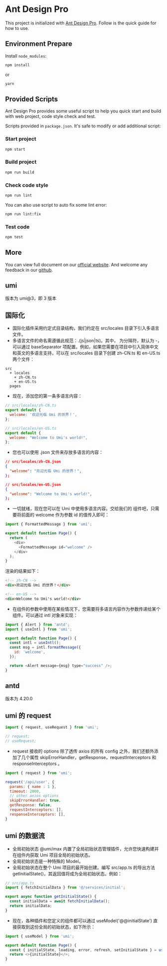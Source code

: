 # Ant Design Pro

This project is initialized with [Ant Design Pro](https://pro.ant.design). Follow is the quick guide for how to use.

## Environment Prepare

Install `node_modules`:

```bash
npm install
```

or

```bash
yarn
```

## Provided Scripts

Ant Design Pro provides some useful script to help you quick start and build with web project, code style check and test.

Scripts provided in `package.json`. It's safe to modify or add additional script:

### Start project

```bash
npm start
```

### Build project

```bash
npm run build
```

### Check code style

```bash
npm run lint
```

You can also use script to auto fix some lint error:

```bash
npm run lint:fix
```

### Test code

```bash
npm test
```

## More

You can view full document on our [official website](https://pro.ant.design). And welcome any feedback in our [github](https://github.com/ant-design/ant-design-pro).

## umi

版本为 umi@3，即 3 版本

## 国际化

- 国际化插件采用约定式目录结构，我们约定在 src/locales 目录下引入多语言文件。
- 多语言文件的命名需遵循此规范：<lang><separator><COUNTRY>.(js|json|ts)。其中，<separator> 为分隔符，默认为 -，可以通过 baseSeparator 项配置。例如，如果您需要在项目中引入简体中文和英文的多语言支持，可以在 src/locales 目录下创建 zh-CN.ts 和 en-US.ts 两个文件：

```
src
  + locales
    + zh-CN.ts
    + en-US.ts
  pages

```

- 现在，添加您的第一条多语言内容：

```js
// src/locales/zh-CN.ts
export default {
  welcome: '欢迎光临 Umi 的世界！',
};
```

```js
// src/locales/en-US.ts
export default {
  welcome: "Welcome to Umi's world!",
};
```

- 您也可以使用 .json 文件来存放多语言的内容：

```json
// src/locales/zh-CN.json
{
  "welcome": "欢迎光临 Umi 的世界！",
};
```

```json
// src/locales/en-US.json
{
  "welcome": "Welcome to Umi's world!",
};
```

- 一切就绪，现在您可以在 Umi 中使用多语言内容。交给我们的 <FormattedMessage /> 组件吧，只需要将前面的 welcome 作为参数 id 的值传入即可：

```js
import { FormattedMessage } from 'umi';

export default function Page() {
  return (
    <div>
      <FormattedMessage id="welcome" />
    </div>
  );
}
```

渲染的结果如下：

```html
<!-- zh-CN -->
<div>欢迎光临 Umi 的世界！</div>

<!-- en-US -->
<div>Welcome to Umi's world!</div>
```

- 在组件的参数中使用在某些情况下，您需要将多语言内容作为参数传递给某个组件。可以通过 intl 对象来实现：

```js
import { Alert } from 'antd';
import { useIntl } from 'umi';

export default function Page() {
  const intl = useIntl();
  const msg = intl.formatMessage({
    id: 'welcome',
  });

  return <Alert message={msg} type="success" />;
}
```

## antd

版本为 4.20.0

## umi 的 request

```js
import { request, useRequest } from 'umi';

// request;
// useRequest;
```

- request 接收的 options 除了透传 axios 的所有 config 之外，我们还额外添加了几个属性 skipErrorHandler，getResponse，requestInterceptors 和 responseInterceptors 。

```js
import { request } from 'umi';

request('/api/user', {
  params: { name : 1 },
  timeout: 2000,
  // other axios options
  skipErrorHandler: true,
  getResponse: false,
  requestInterceptors: [],
  responseInterceptors: [],
}

```

## umi 的数据流

- 全局初始状态 @umi/max 内置了全局初始状态管理插件，允许您快速构建并在组件内获取 Umi 项目全局的初始状态。
- 全局初始状态是一种特殊的 Model。
- 全局初始状态在整个 Umi 项目的最开始创建。编写 src/app.ts 的导出方法 getInitialState()，其返回值将成为全局初始状态。例如：

```js
// src/app.ts
import { fetchInitialData } from '@/services/initial';

export async function getInitialState() {
  const initialData = await fetchInitialData();
  return initialData;
}
```

- 现在，各种插件和您定义的组件都可以通过 useModel('@@initialState') 直接获取到这份全局的初始状态，如下所示：

```js
import { useModel } from 'umi';

export default function Page() {
  const { initialState, loading, error, refresh, setInitialState } = useModel('@@initialState');
  return <>{initialState}</>;
}
```
